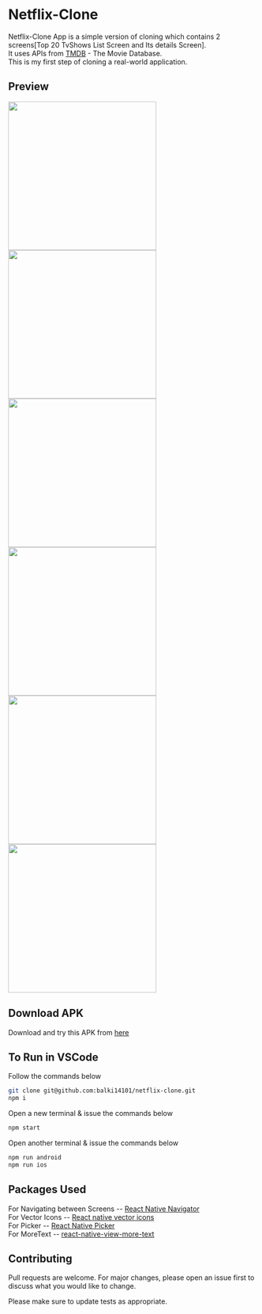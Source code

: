 # Netflix-Clone

Netflix-Clone App is a simple version of cloning which contains 2 screens[Top 20 TvShows List Screen and Its details Screen].<br />
It uses APIs from [TMDB](https://developers.themoviedb.org/3/getting-started/introduction) - The Movie Database.<br />
This is my first step of cloning a real-world application.<br />

## Preview
<img src="https://github.com/balki14101/netflix-clone/blob/master/1.jpg" width=300 >
<img src="https://github.com/balki14101/netflix-clone/blob/master/2.jpg" width=300 >
<img src="https://github.com/balki14101/netflix-clone/blob/master/3.jpg" width=300 >
<img src="https://github.com/balki14101/netflix-clone/blob/master/4.jpg" width=300 >
<img src="https://github.com/balki14101/netflix-clone/blob/master/5.jpg" width=300 >
<img src="https://github.com/balki14101/netflix-clone/blob/master/6.jpg" width=300 >

## Download APK
Download and try this APK from [here](https://i.diawi.com/2Q4gmv)

## To Run in VSCode
Follow the commands below

```bash
git clone git@github.com:balki14101/netflix-clone.git
npm i
```
Open a new terminal & issue the commands below
```bash
npm start
```
Open another terminal & issue the commands below
```bash
npm run android
npm run ios
```

## Packages Used

For Navigating between Screens -- [React Native Navigator](https://reactnavigation.org/docs/getting-started/) <br />
For Vector Icons -- [React native vector icons](https://www.npmjs.com/package/react-native-vector-icons) <br />
For Picker -- [React Native Picker](https://reactnative.dev/docs/picker) <br />
For MoreText -- [react-native-view-more-text](https://www.npmjs.com/package/react-native-view-more-text)<br />

## Contributing
Pull requests are welcome. For major changes, please open an issue first to discuss what you would like to change.

Please make sure to update tests as appropriate.
